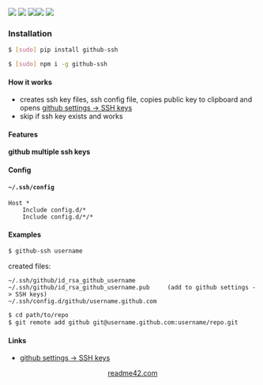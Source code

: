 <!--
https://readme42.com
-->



[![](https://img.shields.io/badge/OS-Unix-blue.svg?longCache=True)]()
[![](https://img.shields.io/pypi/v/github-ssh.svg?maxAge=3600)](https://pypi.org/project/github-ssh/)
[![](https://img.shields.io/npm/v/github-ssh.svg?maxAge=3600)](https://www.npmjs.com/package/github-ssh)[![](https://img.shields.io/badge/License-Unlicense-blue.svg?longCache=True)](https://unlicense.org/)
[![](https://github.com/andrewp-as-is/github-ssh/workflows/tests42/badge.svg)](https://github.com/andrewp-as-is/github-ssh/actions)

### Installation
```bash
$ [sudo] pip install github-ssh
```

```bash
$ [sudo] npm i -g github-ssh
```

#### How it works
+   creates ssh key files, ssh config file, copies public key to clipboard and opens [github settings -> SSH keys](https://github.com/settings/keys)
+   skip if ssh key exists and works

#### Features
**github multiple ssh keys**

#### Config
#### `~/.ssh/config`

```
Host *
    Include config.d/*
    Include config.d/*/*
```

#### Examples
```bash
$ github-ssh username
```

created files:
```
~/.ssh/github/id_rsa_github_username
~/.ssh/github/id_rsa_github_username.pub     (add to github settings -> SSH keys)
~/.ssh/config.d/github/username.github.com
```

```bash
$ cd path/to/repo
$ git remote add github git@username.github.com:username/repo.git
```

#### Links
+   [github settings -> SSH keys](https://github.com/settings/keys)

<p align="center">
    <a href="https://readme42.com/">readme42.com</a>
</p>
